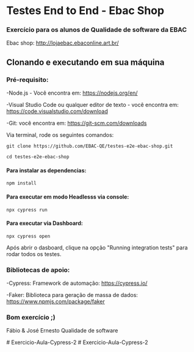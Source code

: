 # Testes End to End - Ebac Shop

### Exercício para os alunos de Qualidade de software da EBAC 

Ebac shop: http://lojaebac.ebaconline.art.br/

## Clonando e executando em sua máquina

### Pré-requisito:

-Node.js - Você encontra em: https://nodejs.org/en/

-Visual Studio Code ou qualquer editor de texto - você encontra em: https://code.visualstudio.com/download

-Git: você encontra em: https://git-scm.com/downloads


Via terminal, rode os seguintes comandos:
```  
git clone https://github.com/EBAC-QE/testes-e2e-ebac-shop.git
```
```
cd testes-e2e-ebac-shop
```

#### Para instalar as dependencias:
```
npm install 
```

#### Para executar em modo Headlesss via console:
```
npx cypress run
```

#### Para executar via Dashboard:
```
npx cypress open 
```
Após abrir o dasboard, clique na opção "Running integration tests" para rodar todos os testes.


### Bibliotecas de apoio:
-Cypress: Framework de automação: https://cypress.io/

-Faker: Biblioteca para geração de massa de dados: https://www.npmjs.com/package/faker


### Bom exercício ;) 
Fábio & José Ernesto
Qualidade de software




#   E x e r c i c i o - A u l a - C y p r e s s - 2 
 
 #   E x e r c i c i o - A u l a - C y p r e s s - 2 
 
 
